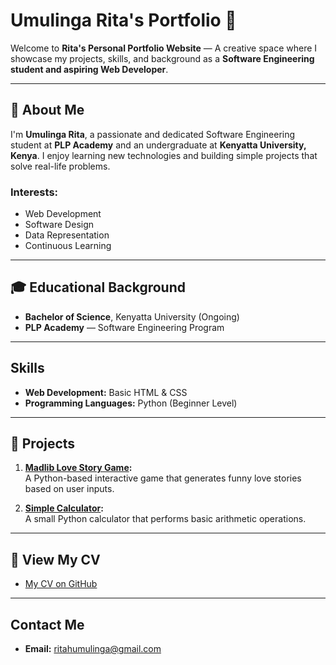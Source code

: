 
# Umulinga Rita's Portfolio 🌟

Welcome to **Rita's Personal Portfolio Website** — A creative space where I showcase my projects, skills, and background as a **Software Engineering student and aspiring Web Developer**.

---

## 📄 About Me
I'm **Umulinga Rita**, a passionate and dedicated Software Engineering student at **PLP Academy** and an undergraduate at **Kenyatta University, Kenya**. I enjoy learning new technologies and building simple projects that solve real-life problems.

### Interests:
- Web Development
- Software Design
- Data Representation
- Continuous Learning

---

## 🎓 Educational Background
- **Bachelor of Science**, Kenyatta University (Ongoing)
- **PLP Academy** — Software Engineering Program

---

##  Skills
- **Web Development:** Basic HTML & CSS
- **Programming Languages:** Python (Beginner Level)

---

## 💼 Projects
1. **[Madlib Love Story Game](https://github.com/stunning-Rita/Madlib-game):**  
   A Python-based interactive game that generates funny love stories based on user inputs.
   
2. **[Simple Calculator](https://github.com/stunning-Rita/Calculator):**  
   A small Python calculator that performs basic arithmetic operations.

---

## 📄 View My CV
- [My CV on GitHub](https://github.com/stunning-Rita/My-cv)

---

## Contact Me
- **Email:** [ritahumulinga@gmail.com](mailto:ritahumulinga@gmail.com)

